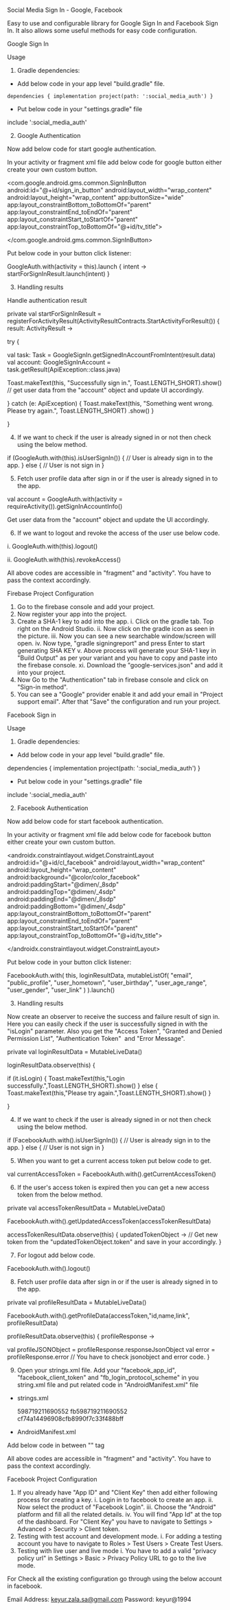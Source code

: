 Social Media Sign In - Google, Facebook

Easy to use and configurable library for Google Sign In and Facebook Sign In.  It also allows some useful methods for easy code configuration.

Google Sign In

Usage

1. Gradle dependencies:

- Add below code in your app level "build.gradle" file.

`dependencies {
    implementation project(path: ':social_media_auth')
}`


- Put below code in your "settings.gradle" file

include ':social_media_auth'

2. Google Authentication

Now add below code for start google authentication.

In your activity or fragment xml file add below code for google button either create your own custom button.

<com.google.android.gms.common.SignInButton
    android:id="@+id/sign_in_button"
    android:layout_width="wrap_content"
    android:layout_height="wrap_content"
    app:buttonSize="wide"
    app:layout_constraintBottom_toBottomOf="parent"
    app:layout_constraintEnd_toEndOf="parent"
    app:layout_constraintStart_toStartOf="parent"
    app:layout_constraintTop_toBottomOf="@+id/tv_title">

 <ImageView
  android:layout_width="@dimen/_12sdp"
  android:layout_height="@dimen/_12sdp"
  android:layout_gravity="center_vertical"
  android:layout_marginStart="12dp"
  android:contentDescription="@string/clicked"
  app:srcCompat="@drawable/ic_google" />

</com.google.android.gms.common.SignInButton>

Put below code in your button click listener:

GoogleAuth.with(activity = this).launch { intent ->
    startForSignInResult.launch(intent)
}

3. Handling results

Handle authentication result

private val startForSignInResult =
registerForActivityResult(ActivityResultContracts.StartActivityForResult()) { result: ActivityResult ->

try { 
 
  val task: Task<GoogleSignInAccount> =
  GoogleSignIn.getSignedInAccountFromIntent(result.data)
  val account: GoogleSignInAccount = task.getResult(ApiException::class.java)
              
  Toast.makeText(this, "Successfully sign in.", Toast.LENGTH_SHORT).show()
  // get user data from the  "account" object and update UI accordingly.

} catch (e: ApiException) {
  Toast.makeText(this, "Something went wrong. Please try again.", Toast.LENGTH_SHORT) .show()
}

}

4. If we want to check if the user is already signed in or not then check using the below method.

if (GoogleAuth.with(this).isUserSignIn()) {
    // User is already sign in to the app.
} else { 
    // User is not sign in
}

5. Fetch user profile data after sign in or if the user is already signed in to the app.

val account = GoogleAuth.with(activity = requireActivity()).getSignInAccountInfo()

Get user data from the  "account" object and update the UI accordingly.

6. If we want to logout and revoke the access of the user use below code.

i.  GoogleAuth.with(this).logout()

ii.  GoogleAuth.with(this).revokeAccess()

All above codes are accessible in "fragment" and "activity". You have to pass the context accordingly.

Firebase Project Configuration

1. Go to the firebase console and add your project.
2. Now register your app into the project.
3. Create a SHA-1 key to add into the app.
   i.   Click on the gradle tab. Top right on the Android Studio.
   ii.  Now click on the gradle icon as seen in the picture.
   iii. Now you can see a new searchable window/screen will open.
   iv. Now type, "gradle signingreport" and press Enter to start generating SHA KEY
   v.  Above process will generate your SHA-1 key in "Build Output" as per your variant and you have to copy and paste into the firebase console.
   xi. Download the "google-services.json" and add it into your project.
4. Now Go to the "Authentication" tab in firebase console and click on "Sign-in method".
5. You can see a "Google" provider enable it and add your email in "Project support email". After that "Save" the configuration and run your project.

Facebook Sign in

Usage

1. Gradle dependencies:

- Add below code in your app level "build.gradle" file.

dependencies {
    implementation project(path: ':social_media_auth')
}

- Put below code in your "settings.gradle" file

include ':social_media_auth'

2. Facebook Authentication

Now add below code for start facebook authentication.

In your activity or fragment xml file add below code for facebook button either create your own custom button.

<androidx.constraintlayout.widget.ConstraintLayout
 android:id="@+id/cl_facebook"
 android:layout_width="wrap_content"
 android:layout_height="wrap_content"
 android:background="@color/color_facebook"
 android:paddingStart="@dimen/_8sdp"
 android:paddingTop="@dimen/_4sdp"
 android:paddingEnd="@dimen/_8sdp"
 android:paddingBottom="@dimen/_4sdp"
 app:layout_constraintBottom_toBottomOf="parent"
 app:layout_constraintEnd_toEndOf="parent"
 app:layout_constraintStart_toStartOf="parent"
 app:layout_constraintTop_toBottomOf="@+id/tv_title">

<ImageView
 android:id="@+id/iv_fb"
 android:layout_width="@dimen/_12sdp"
 android:layout_height="@dimen/_12sdp"
 android:contentDescription="@string/clicked"
 android:src="@drawable/ic_facebook"
 app:layout_constraintBottom_toBottomOf="parent"
 app:layout_constraintStart_toStartOf="parent"
 app:layout_constraintTop_toTopOf="parent" />

<TextView
 android:layout_width="wrap_content"
 android:layout_height="wrap_content"
 android:layout_marginStart="@dimen/_8sdp"
 android:text="@string/continue_with_facebook"
 android:textColor="@color/white"
 android:textStyle="bold"
 android:id="@+id/tv_login"
 app:layout_constraintBottom_toBottomOf="parent"
 app:layout_constraintEnd_toEndOf="parent"
 app:layout_constraintStart_toEndOf="@+id/iv_fb"
 app:layout_constraintTop_toTopOf="parent" />

</androidx.constraintlayout.widget.ConstraintLayout>

Put below code in your button click listener:

FacebookAuth.with(
 this, loginResultData, mutableListOf(
 "email",
 "public_profile",
 "user_hometown",
 "user_birthday",
 "user_age_range",
 "user_gender",
 "user_link"
)
).launch()

3. Handling results

Now create an observer to receive the success and failure result of sign in. Here you can easily check if the user is successfully signed in with the "isLogin" parameter. Also you get the "Access Token", "Granted and Denied Permission List", "Authentication Token"  and "Error Message".

private val loginResultData = MutableLiveData<FacebookLoginResult>()

loginResultData.observe(this) {

 if (it.isLogin) {
    Toast.makeText(this,"Login successfully.",Toast.LENGTH_SHORT).show()
 } else {
    Toast.makeText(this,"Please try again.",Toast.LENGTH_SHORT).show()
 }

}

4. If we want to check if the user is already signed in or not then check using the below method.

if (FacebookAuth.with().isUserSignIn()) {
    // User is already sign in to the app.
} else {
    // User is not sign in
}

5. When you want to get a current access token put below code to get.

val currentAccessToken = FacebookAuth.with().getCurrentAccessToken()

6. If the user's access token is expired then you can get a new access token from the below method.

private val accessTokenResultData = MutableLiveData<AccessToken>()

FacebookAuth.with().getUpdatedAccessToken(accessTokenResultData)

accessTokenResultData.observe(this) { updatedTokenObject ->
  // Get new token from the "updatedTokenObject.token" and save in your accordingly.
}

7. For logout add below code.

FacebookAuth.with().logout()

8. Fetch user profile data after sign in or if the user is already signed in to the app.

private val profileResultData = MutableLiveData<FacebookProfileResult>()

FacebookAuth.with().getProfileData(accessToken,"id,name,link", profileResultData)

profileResultData.observe(this) { profileResponse ->

  val profileJSONObject = profileResponse.responseJsonObject
  val error = profileResponse.error
  // You have to check jsonobject and error code.
}

9. Open your strings.xml file. Add your "facebook_app_id", "facebook_client_token" and "fb_login_protocol_scheme" in you string.xml file and put related code in "AndroidManifest.xml" file

- strings.xml

  <string name="facebook_app_id">598719211690552</string>
  <string name="fb_login_protocol_scheme">fb598719211690552</string>
  <string name="facebook_client_token">cf74a14496908cfb8990f7c33f488bff</string>

- AndroidManifest.xml

<uses-permission android:name="com.google.android.gms.permission.AD_ID" tools:node="remove"/>

Add below code in between "<application>" tag

<meta-data android:name="com.facebook.sdk.ApplicationId" android:value="@string/facebook_app_id"/>
<meta-data android:name="com.facebook.sdk.ClientToken" android:value="@string/facebook_client_token"/>

<activity
    android:name="com.facebook.CustomTabActivity"
    android:exported="true">
    <intent-filter>
     <action android:name="android.intent.action.VIEW" />
     <category android:name="android.intent.category.DEFAULT" />
     <category android:name="android.intent.category.BROWSABLE" />
     <data android:scheme="@string/fb_login_protocol_scheme" />
    </intent-filter>
</activity>

All above codes are accessible in "fragment" and "activity". You have to pass the context accordingly.

Facebook Project Configuration

1. If you already have "App ID" and "Client Key" then add either following process for creating a key.
   i.   Login in to facebook to create an app.
   ii.  Now select the product of "Facebook Login".
   iii. Choose the "Android" platform and fill all the related details.
   iv. You will find "App Id" at the top of the dashboard. For "Client Key" you have to navigate to Settings > Advanced > Security > Client token.
2. Testing with test account and development mode.
   i. For adding a testing account you have to navigate to Roles > Test Users > Create Test Users.
3. Testing with live user and live mode
   i. You have to add a valid "privacy policy url" in Settings > Basic > Privacy Policy URL to go to the live mode.

For Check all the existing configuration go through using the below account in facebook.

Email Address: keyur.zala.sa@gmail.com
Password: keyur@1994









